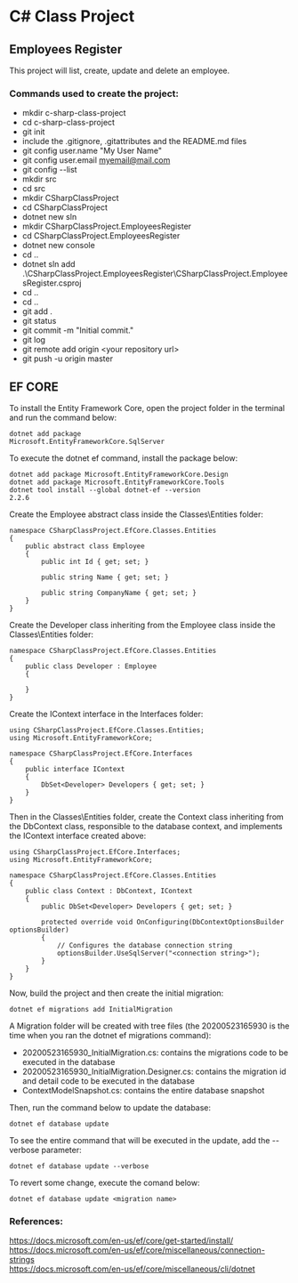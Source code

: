 # C# Class Project

## Employees Register

This project will list, create, update and delete an employee.

### Commands used to create the project:

- mkdir c-sharp-class-project
- cd c-sharp-class-project
- git init
- include the .gitignore, .gitattributes and the README.md files
- git config user.name "My User Name"
- git config user.email myemail@mail.com
- git config --list
- mkdir src
- cd src
- mkdir CSharpClassProject
- cd CSharpClassProject
- dotnet new sln
- mkdir CSharpClassProject.EmployeesRegister
- cd CSharpClassProject.EmployeesRegister
- dotnet new console
- cd ..
- dotnet sln add .\CSharpClassProject.EmployeesRegister\CSharpClassProject.EmployeesRegister.csproj
- cd ..
- cd ..
- git add .
- git status
- git commit -m "Initial commit."
- git log
- git remote add origin \<your repository url>
- git push -u origin master

## EF CORE

To install the Entity Framework Core, open the project folder in the terminal and run the command below:

<code>dotnet add package Microsoft.EntityFrameworkCore.SqlServer</code>

To execute the dotnet ef command, install the package below:

<code>dotnet add package Microsoft.EntityFrameworkCore.Design</code>
<br>
<code>dotnet add package Microsoft.EntityFrameworkCore.Tools</code>
<br>
<code>dotnet tool install --global dotnet-ef --version 2.2.6</code>

Create the Employee abstract class inside the Classes\Entities folder:

```
namespace CSharpClassProject.EfCore.Classes.Entities
{
    public abstract class Employee
    {
        public int Id { get; set; }

        public string Name { get; set; }

        public string CompanyName { get; set; }
    }
}
```

Create the Developer class inheriting from the Employee class inside the Classes\Entities folder:

```
namespace CSharpClassProject.EfCore.Classes.Entities
{
    public class Developer : Employee
    {
        
    }
}
```

Create the IContext interface in the Interfaces folder:

```
using CSharpClassProject.EfCore.Classes.Entities;
using Microsoft.EntityFrameworkCore;

namespace CSharpClassProject.EfCore.Interfaces
{
    public interface IContext
    {
        DbSet<Developer> Developers { get; set; }
    }
}
```

Then in the Classes\Entities folder, create the Context class inheriting from the DbContext class, responsible to the database context, and implements the IContext interface created above:

```
using CSharpClassProject.EfCore.Interfaces;
using Microsoft.EntityFrameworkCore;

namespace CSharpClassProject.EfCore.Classes.Entities
{
    public class Context : DbContext, IContext
    {
        public DbSet<Developer> Developers { get; set; }

        protected override void OnConfiguring(DbContextOptionsBuilder optionsBuilder)
        {
            // Configures the database connection string
            optionsBuilder.UseSqlServer("<connection string>");
        }
    }
}
```

Now, build the project and then create the initial migration:

<code>dotnet ef migrations add InitialMigration</code>

A Migration folder will be created with tree files (the 20200523165930 is the time when you ran the dotnet ef migrations command):

- 20200523165930_InitialMigration.cs: contains the migrations code to be executed in the database
- 20200523165930_InitialMigration.Designer.cs: contains the migration id and detail code to be executed in the database
- ContextModelSnapshot.cs: contains the entire database snapshot

Then, run the command below to update the database:

<code>dotnet ef database update</code>

To see the entire command that will be executed in the update, add the --verbose parameter:

<code>dotnet ef database update --verbose</code>

To revert some change, execute the comand below:

<code>dotnet ef database update \<migration name></code>

### References:

https://docs.microsoft.com/en-us/ef/core/get-started/install/
<br>
https://docs.microsoft.com/en-us/ef/core/miscellaneous/connection-strings
<br>
https://docs.microsoft.com/en-us/ef/core/miscellaneous/cli/dotnet